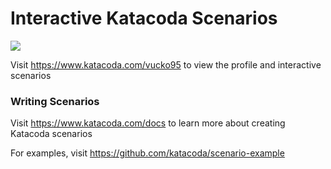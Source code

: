 # Interactive Katacoda Scenarios

[![](http://shields.katacoda.com/katacoda/vucko95/count.svg)](https://www.katacoda.com/vucko95 "Get your profile on Katacoda.com")

Visit https://www.katacoda.com/vucko95 to view the profile and interactive scenarios

### Writing Scenarios
Visit https://www.katacoda.com/docs to learn more about creating Katacoda scenarios

For examples, visit https://github.com/katacoda/scenario-example
